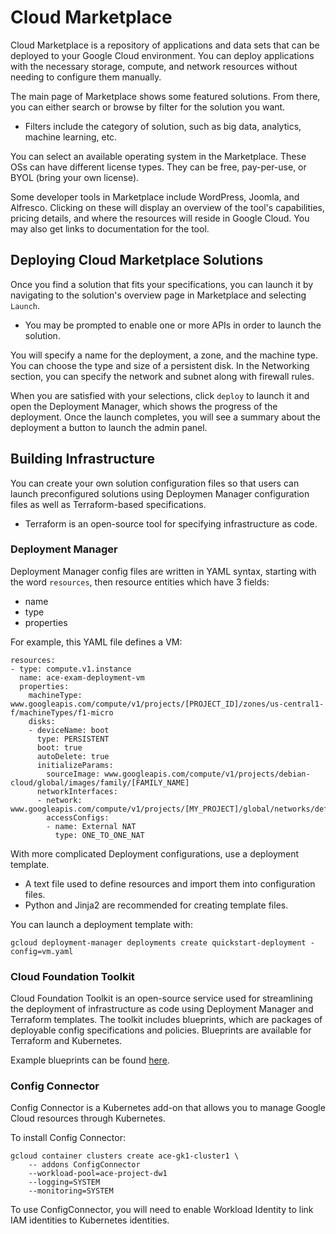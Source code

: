 # Cloud Marketplace
Cloud Marketplace is a repository of applications and data sets that can be deployed to your Google Cloud environment. You can deploy applications with the necessary storage, compute, and network resources without needing to configure them manually.

The main page of Marketplace shows some featured solutions. From there, you can either search or browse by filter for the solution you want.
- Filters include the category of solution, such as big data, analytics, machine learning, etc.

You can select an available operating system in the Marketplace. These OSs can have different license types. They can be free, pay-per-use, or BYOL (bring your own license).

Some developer tools in Marketplace include WordPress, Joomla, and Alfresco. Clicking on these will display an overview of the tool's capabilities, pricing details, and where the resources will reside in Google Cloud. You may also get links to documentation for the tool.

## Deploying Cloud Marketplace Solutions
Once you find a solution that fits your specifications, you can launch it by navigating to the solution's overview page in Marketplace and selecting `Launch`.
- You may be prompted to enable one or more APIs in order to launch the solution.

You will specify a name for the deployment, a zone, and the machine type. You can choose the type and size of a persistent disk. In the Networking section, you can specify the network and subnet along with firewall rules.

When you are satisfied with your selections, click `deploy` to launch it and open the Deployment Manager, which shows the progress of the deployment. Once the launch completes, you will see a summary about the deployment a button to launch the admin panel.

## Building Infrastructure
You can create your own solution configuration files so that users can launch preconfigured solutions using Deploymen Manager configuration files as well as Terraform-based specifications.
- Terraform is an open-source tool for specifying infrastructure as code.

### Deployment Manager
Deployment Manager config files are written in YAML syntax, starting with the word `resources`, then resource entities which have 3 fields:
- name
- type
- properties

For example, this YAML file defines a VM:

    resources:
    - type: compute.v1.instance
      name: ace-exam-deployment-vm
      properties:
        machineType: www.googleapis.com/compute/v1/projects/[PROJECT_ID]/zones/us-central1-f/machineTypes/f1-micro
        disks:
        - deviceName: boot
          type: PERSISTENT
          boot: true
          autoDelete: true
          initializeParams:
            sourceImage: www.googleapis.com/compute/v1/projects/debian-cloud/global/images/family/[FAMILY_NAME]
          networkInterfaces:
          - network: www.googleapis.com/compute/v1/projects/[MY_PROJECT]/global/networks/default
            accessConfigs:
            - name: External NAT
              type: ONE_TO_ONE_NAT
              
With more complicated Deployment configurations, use a deployment template.
- A text file used to define resources and import them into configuration files.
- Python and Jinja2 are recommended for creating template files.

You can launch a deployment template with:

    gcloud deployment-manager deployments create quickstart-deployment -config=vm.yaml
    
    
### Cloud Foundation Toolkit
Cloud Foundation Toolkit is an open-source service used for streamlining the deployment of infrastructure as code using Deployment Manager and Terraform templates. The toolkit includes blueprints, which are packages of deployable config specifications and policies. Blueprints are available for Terraform and Kubernetes.

Example blueprints can be found [here](https://github.com/docs/terraform/blueprints/terraform-blueprints).

### Config Connector
Config Connector is a Kubernetes add-on that allows you to manage Google Cloud resources through Kubernetes.

To install Config Connector:

    gcloud container clusters create ace-gk1-cluster1 \
        -- addons ConfigConnector
        --workload-pool=ace-project-dw1
        --logging=SYSTEM
        --monitoring=SYSTEM
        
To use ConfigConnector, you will need to enable Workload Identity to link IAM identities to Kubernetes identities.
